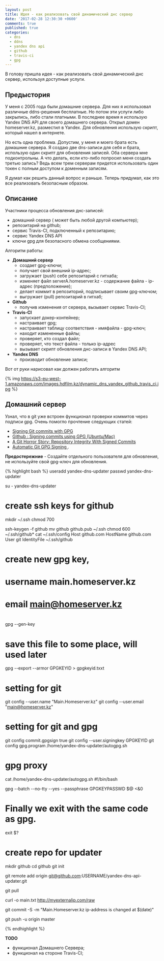 ```yaml
---
layout: post
title: Идея - как реализовать свой динамический днс сервер
date: '2017-02-28 12:30:30 +0600'
comments: true
published: true
categories:
  - dns
  - ddns
  - yandex dns api
  - github
  - travis-ci
  - gpg
---
```


В голову пришла идея - как реализовать свой динамический днс сервер, используя доступные услуги.
<!--more-->

## Предыстория

У меня с 2005 года были домашние сервера. Для них я использовал различные ddns-решения бесплатные. Но потом эти услуги либо закрылись, либо стали платными. В последнее время я использую Yandex DNS API для своего домашнего сервера. Открыл домен homeserver.kz, разместил в Yandex. Для обновления использую скрипт, который нашел в интернете. 

Но есть одна проблема. Допустим, у меня и моего брата есть домашние сервера. Я создаю две dns-записи для себя и брата, использую один скрипт для обновления записей. Оба сервера мне подконтрольны. А что делать, если кто-либо попросил меня создать третью запись? Ведь всем трем серверам придется использовать один токен с полным доступом к доменным записям.

Я думал как решить данный вопрос и раньше. Теперь придумал, как это все реализовать безопасным образом.

## Описание

Участники процесса обновления днс-записей:

- домашний сервер ( может быть любой другой компьютер);
- репозитарий на github;
- сервис Travis-CI, подключенный к репозитарию;
- сервис Yandex DNS API
- ключи gpg для безопасного обмена сообщениями.

Алгоритм работы:

- ****Домашний сервер****
	- создает gpg-ключи;
	- получает свой внешний ip-адрес;
	- загружает (push) себе репозитарий с гитхаба;
	- изменяет файл serverA.homeserver.kz - содержание файла - ip-адрес (предположение);
	- делает коммит в репозиторий, подписывает своим gpg-ключом;
	- выгружает (pull) репозитарий в гитхаб;
- ****Github****
	- получив изменения от сервера, вызывает сервис Travis-CI;
- ****Travis-CI****
	- запускает докер-контейнер;
	- настраивает gpg;
    - настраивает таблицу соответствия - имяфайла - gpg-ключ; 
    - находит измененные файлы;
    - проверяет, кто создал файл;
    - проверяет, что текст файла - только ip-адрес
    - вызывает скрипт обновления днс-записи в Yandex DNS API;
- ****Yandex DNS****
	- производит обновление записи;
    
Вот от руки нарисовал как должен работать алгоритм

{% img https://s3-eu-west-1.amazonaws.com/images.hdfilm.kz/dynamic_dns_yandex_github_travis_ci.jpg %}

## Домашний сервер

Узнал, что в git уже встроен функционал проверки коммитов через подписи gpg. Очень помогло прочтение следующих статей:
- [Signing Git commits with GPG](https://blog.thibmaekelbergh.be/2016/11/29/signing-git-commits-with-gpg.html)
- [Github : Signing commits using GPG (Ubuntu/Mac)](https://gist.github.com/ankurk91/c4f0e23d76ef868b139f3c28bde057fc)
- [A Git Horror Story: Repository Integrity With Signed Commits](https://mikegerwitz.com/papers/git-horror-story)
- [Automatic Git GPG Signing ](http://oloflarsson.se/automatic-git-gpg-signing/).

****Предостережние**** - Создайте отдельного пользователя для обновления, не используйте свой gpg-ключ для обновления.

{% highlight bash %}
useradd yandex-dns-updater
passwd yandex-dns-updater

su - yandex-dns-updater

# create ssh keys for github
mkdir ~/.ssh
chmod 700

ssh-keygen -f github
mv github github.pub ~/.ssh
chmod 600 ~/.ssh/github*
cat ~/.ssh/config
Host github.com
    HostName github.com
    User git
    IdentityFile ~/.ssh/github

#
# create new gpg key,
# username main.homeserver.kz
# email main@homeserver.kz
#
gpg --gen-key
# save this file to some place, will used later
gpg --export --armor GPGKEYID > gpgkeyid.txxt


# setting for git 
git config --user.name "Main.Homeserver.kz"
git config --user.email "main@homeserver.kz"

# setting for git and gpg 
git config commit.gpgsign true
git config --user.signingkey GPGKEYID
git config gpg.program /home/yandex-dns-updater/autogpg.sh

# gpg proxy 
cat /home/yandex-dns-updater/autogpg.sh
#!/bin/bash

gpg --batch --no-tty --yes --passphrase GPGKEYPASSWD $@ <&0

# Finally we exit with the same code as gpg.
exit $?

# create repo for updater
mkdir github
cd github
git init 

git remote add origin git@github.com:USERNAME/yandex-dns-api-updater.git

git pull 

curl -o main.txt http://myexternalip.com/raw

git commit -S -m "Main.Homeserver.kz ip-address is changed at $(date)"

git push -u origin master


{% endhighlight %}

****TODO****

- функционал Домашнего Сервера;
- функционал на стороне Travis-CI;
